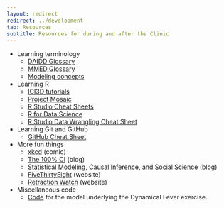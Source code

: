 ```yaml
---
layout: redirect
redirect: ../development
tab: Resources
subtitle: Resources for during and after the Clinic
---
```


- Learning terminology
    - [DAIDD Glossary](https://github.com/ICI3D/MMEDparticipants/raw/master/Resources/DAIDD2016_Glossary.pdf)
    - [MMED Glossary](http://lalashan.mcmaster.ca/theobio/mmed/index.php/Category:Definitions)
    - [Modeling concepts](./modellingConcepts)
- Learning R
    - [ICI3D tutorials](http://www.ici3d.org/MMED2017/tutorials/)
    - [Project Mosaic](http://mosaic-web.org/r-packages/)
    - [R Studio Cheat Sheets](http://www.rstudio.com/resources/cheatsheets)
    - [R for Data Science](http://r4ds.had.co.nz/)
    - [R Studio Data Wrangling Cheat Sheet](https://www.rstudio.com/wp-content/uploads/2015/02/data-wrangling-cheatsheet.pdf)
- Learning Git and GitHub
    - [GitHub Cheat Sheet](https://services.github.com/on-demand/downloads/github-git-cheat-sheet.pdf)
- More fun things
    - [xkcd](https://www.xkcd.com/) (comic)
    - [The 100% CI](http://www.the100.ci/) (blog)
    - [Statistical Modeling, Causal Inference, and Social Science](http://andrewgelman.com/) (blog)
    - [FiveThirtyEight](https://fivethirtyeight.com/) (website)
    - [Retraction Watch](http://retractionwatch.com/) (website)
- Miscellaneous code
    - [Code](../tutorials/dynamicalFever) for the model underlying the Dynamical Fever exercise.
